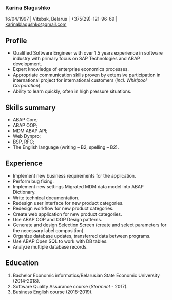 ### Karina Blagushko
16/04/1997 | Vitebsk, Belarus | +375(29)-121-96-69 | karinablagushko@gmail.com

## Profile
* Qualified Software Engineer with over 1.5 years experience in software industry with primary focus on SAP Technologies and ABAP development. 
* Expert knowledge of enterprise economics processes. 
* Appropriate communication skills proven by extensive participation in international project for international customers (_incl. Whirlpool Corporation_).
* Ability to learn quickly, often in high pressure situations.

## Skills summary
*   ABAP Core;
*   ABAP OOP;
*   MDM ABAP API;
*   Web Dynpro;
*   BSP, RFC;
*   The English language (writing – B2, spelling – B2).

## Experience
*   Implement new business requirements for the application.
*   Perform bug fixing.
*   Implement new settings Migrated MDM data model into ABAP Dictionary.
*   Write technical documentation.
*   Redesign user interface for new product categories. 
*   Redesign workflow for new product categories.
*   Create web application for new product categories.
*   Use ABAP OOP and OOP Design patterns.
*   Generate and design Selection Screen (create and select parameters for the necessary label composition).
*   Organize database updates, transferred data between programs.
*   Use ABAP Open SQL to work with DB tables.
*   Analyze multiple database records.

## Education
1.  Bachelor
    Economic informatics/Belarusian State Economic University (2014-2018).
2.  Software Quality Assurance course (_Stormnet_ - 2017).
3.  Business English course (2018-2019).